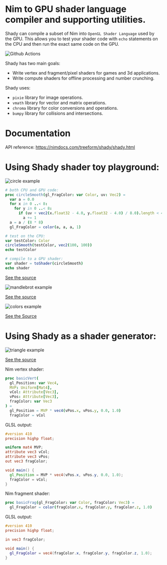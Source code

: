 # Nim to GPU shader language compiler and supporting utilities.

Shady can compile a subset of Nim into `OpenGL Shader Language` used by the GPU. This allows you to test your shader code with `echo` statements on the CPU and then run the exact same code on the GPU.

![Github Actions](https://github.com/treeform/shady/workflows/Github%20Actions/badge.svg)

Shady has two main goals:

* Write vertex and fragment/pixel shaders for games and 3d applications.
* Write compute shaders for offline processing and number crunching.

Shady uses:
* `pixie` library for image operations.
* `vmath` library for vector and matrix operations.
* `chroma` library for color conversions and operations.
* `bumpy` library for collisions and intersections.

# Documentation

API reference: https://nimdocs.com/treeform/shady/shady.html

# Using Shady shader toy playground:

![circle example](docs/circle.png)

```nim
# both CPU and GPU code:
proc circleSmooth(gl_FragColor: var Color, uv: Vec2) =
  var a = 0.0
  for x in 0 ..< 8:
    for y in 0 ..< 8:
      if (uv + vec2(x.float32 - 4.0, y.float32 - 4.0) / 8.0).length < 400.0:
        a += 1
  a = a / (8 * 8)
  gl_FragColor = color(a, a, a, 1)

# test on the CPU:
var testColor: Color
circleSmooth(testColor, vec2(100, 100))
echo testColor

# compile to a GPU shader:
var shader = toShader(circleSmooth)
echo shader
```

[See the source](examples/circle.nim)

![mandlebrot example](docs/mandelbrot.png)

[See the source](examples/mandelbrot.nim)

![colors example](docs/colors.png)

[See the Source](examples/colors.nim)

# Using Shady as a shader generator:

![triangle example](docs/triangle.png)

[See the source](examples/triangle.nim)

Nim vertex shader:
```nim
proc basicVert(
  gl_Position: var Vec4,
  MVP: Uniform[Mat4],
  vCol: Attribute[Vec3],
  vPos: Attribute[Vec3],
  fragColor: var Vec3
) =
  gl_Position = MVP * vec4(vPos.x, vPos.y, 0.0, 1.0)
  fragColor = vCol
```

GLSL output:
```glsl
#version 410
precision highp float;

uniform mat4 MVP;
attribute vec3 vCol;
attribute vec3 vPos;
out vec3 fragColor;

void main() {
  gl_Position = MVP * vec4(vPos.x, vPos.y, 0.0, 1.0);
  fragColor = vCol;
}
```

Nim fragment shader:
```nim
proc basicFrag(gl_FragColor: var Color, fragColor: Vec3) =
  gl_FragColor = color(fragColor.x, fragColor.y, fragColor.z, 1.0)
```

GLSL output:
```glsl
#version 410
precision highp float;

in vec3 fragColor;

void main() {
  gl_FragColor = vec4(fragColor.x, fragColor.y, fragColor.z, 1.0);
}
```
